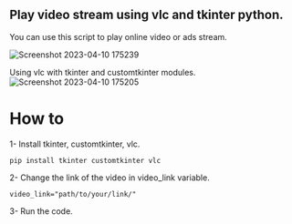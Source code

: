 ## Play video stream using vlc and tkinter python.

You can use this script to play online video or ads stream.

![Screenshot 2023-04-10 175239](https://user-images.githubusercontent.com/90949700/230939853-ec7f6eda-f354-45c9-9496-74720ca72669.png)

Using vlc with tkinter and customtkinter modules.
![Screenshot 2023-04-10 175205](https://user-images.githubusercontent.com/90949700/230939840-0470c0c7-672c-462b-b349-198604d45173.png)


# How to

1- Install tkinter, customtkinter, vlc.

```pip install tkinter customtkinter vlc```

2- Change the link of the video in video_link variable.

```video_link="path/to/your/link/"```

3- Run the code.

